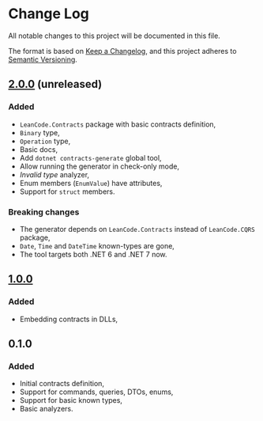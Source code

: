 # Change Log

All notable changes to this project will be documented in this file.

The format is based on [Keep a Changelog](https://keepachangelog.com/en/1.0.0/),
and this project adheres to [Semantic Versioning](https://semver.org/spec/v2.0.0.html).

## [2.0.0] (unreleased)

### Added

- `LeanCode.Contracts` package with basic contracts definition,
- `Binary` type,
- `Operation` type,
- Basic docs,
- Add `dotnet contracts-generate` global tool,
- Allow running the generator in check-only mode,
- _Invalid type_ analyzer,
- Enum members (`EnumValue`) have attributes,
- Support for `struct` members.

### Breaking changes

- The generator depends on `LeanCode.Contracts` instead of `LeanCode.CQRS` package,
- `Date`, `Time` and `DateTime` known-types are gone,
- The tool targets both .NET 6 and .NET 7 now.

## [1.0.0]

### Added

- Embedding contracts in DLLs,

## 0.1.0

### Added

- Initial contracts definition,
- Support for commands, queries, DTOs, enums,
- Support for basic known types,
- Basic analyzers.

[1.0.0]: https://github.com/leancodepl/contractsgenerator/compare/v0.1.0-alpha11...v1.0.0
[2.0.0]: https://github.com/leancodepl/contractsgenerator/compare/v1.0.0...v2.0.0-alpha.1

